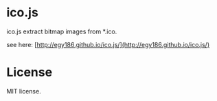 # ico.js

ico.js extract bitmap images from *.ico.

see here: [http://egy186.github.io/ico.js/](http://egy186.github.io/ico.js/)

# License

MIT license.